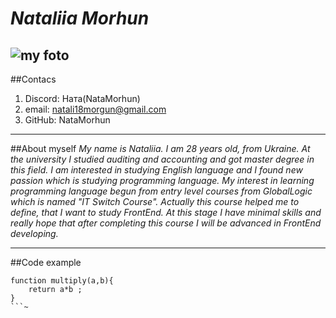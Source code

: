# ___Nataliia Morhun___
![my foto](/rsschool-cv\IMG_9814.JPG)
---
##Contacs
1. Discord: Ната(NataMorhun)
2. email: natali18morgun@gmail.com
3. GitHub: NataMorhun
---
##About myself
 *My name is Nataliia. I am 28 years old, from Ukraine. At the university I studied auditing and accounting and got master degree in this field. I am interested in studying English language and I found new passion which is studying programming language. My interest in learning programming language begun from entry level courses from GlobalLogic which is named "IT Switch Course". Actually this course helped me to define, that I want to study FrontEnd. At this stage I have minimal skills and really hope that after completing this course I will be advanced in FrontEnd developing.* 
 
 
---
##Code example
```
function multiply(a,b){
    return a*b ;
}
```~